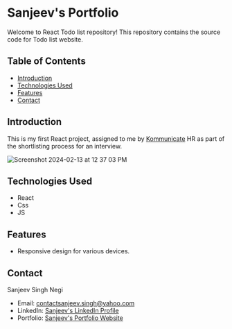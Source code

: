 # Sanjeev's Portfolio

Welcome to React Todo list repository! This repository contains the source code for Todo list website.

## Table of Contents

- [Introduction](#introduction)
- [Technologies Used](#technologies-used)
- [Features](#features)
- [Contact](#contact)

## Introduction

This is my first React project, assigned to me by [Kommunicate](https://www.kommunicate.io/) HR as part of the shortlisting process for an interview.

![Screenshot 2024-02-13 at 12 37 03 PM](https://github.com/Sanjeev232/Todo-React/assets/54616074/01e5baf1-2276-4060-ac28-f91b68a0341d)


## Technologies Used

- React
- Css
- JS

## Features

- Responsive design for various devices.

## Contact

Sanjeev Singh Negi

- Email: contactsanjeev.singh@yahoo.com
- LinkedIn: [Sanjeev's LinkedIn Profile](https://www.linkedin.com/in/sanjeev-singh-negi)
- Portfolio: [Sanjeev's Portfolio Website](https://sanjeev232.github.io/my-portfolio/)
